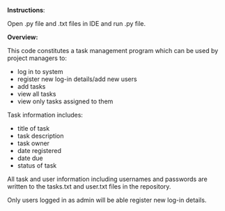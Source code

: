**Instructions**: 

Open .py file and .txt files in IDE and run .py file. 

**Overview:**

This code constitutes a task management program which can be used by project managers to: 
- log in to system
- register new log-in details/add new users
- add tasks
- view all tasks
- view only tasks assigned to them

Task information includes: 
- title of task
- task description
- task owner
- date registered
- date due
- status of task

All task and user information including usernames and passwords are written to the tasks.txt and user.txt files in the repository.

Only users logged in as admin will be able register new log-in details.



 

